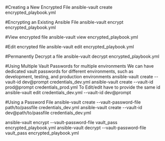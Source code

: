 #Creating a New Encrypted File
ansible-vault create encrypted_playbook.yml

#Encrypting an Existing Ansible File
ansible-vault encrypt encrypted_playbook.yml

#View encrypted file
ansible-vault view encrypted_playbook.yml

#Edit encrypted file
ansible-vault edit encrypted_playbook.yml

#Permanently Decrypt a file
ansible-vault decrypt encrypted_playbook.yml

#Using Multiple Vault Passwords for multiple environments 
 We can have dedicated vault passwords for different environments, such as development, testing, and production environments 
ansible-vault create --vault-id dev@prompt credentials_dev.yml
ansible-vault create --vault-id prod@prompt credentials_prod.yml
To Edit/edit have to provide the same id
ansible-vault edit credentials_dev.yml --vault-id dev@prompt

#Using a Password File
ansible-vault create --vault-password-file path/to/passfile credentials_dev.yml
ansible-vault create --vault-id dev@path/to/passfile credentials_dev.yml

ansible-vault encrypt --vault-password-file vault_pass encrypted_playbook.yml
ansible-vault decrypt --vault-password-file vault_pass encrypted_playbook.yml